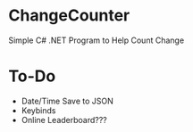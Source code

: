 # ChangeCounter
Simple C# .NET Program to Help Count Change

# To-Do
- Date/Time Save to JSON
- Keybinds
- Online Leaderboard???
